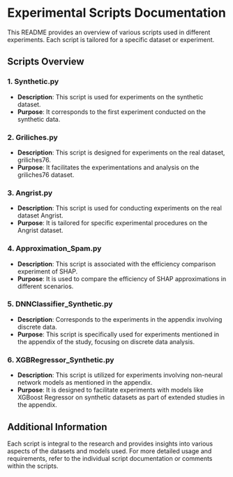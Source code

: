 # Experimental Scripts Documentation

This README provides an overview of various scripts used in different experiments. Each script is tailored for a specific dataset or experiment.

## Scripts Overview

### 1. Synthetic.py
- **Description**: This script is used for experiments on the synthetic dataset.
- **Purpose**: It corresponds to the first experiment conducted on the synthetic data.

### 2. Griliches.py
- **Description**: This script is designed for experiments on the real dataset, griliches76.
- **Purpose**: It facilitates the experimentations and analysis on the griliches76 dataset.

### 3. Angrist.py
- **Description**: This script is used for conducting experiments on the real dataset Angrist.
- **Purpose**: It is tailored for specific experimental procedures on the Angrist dataset.

### 4. Approximation_Spam.py
- **Description**: This script is associated with the efficiency comparison experiment of SHAP.
- **Purpose**: It is used to compare the efficiency of SHAP approximations in different scenarios.

### 5. DNNClassifier_Synthetic.py
- **Description**: Corresponds to the experiments in the appendix involving discrete data.
- **Purpose**: This script is specifically used for experiments mentioned in the appendix of the study, focusing on discrete data analysis.

### 6. XGBRegressor_Synthetic.py
- **Description**: This script is utilized for experiments involving non-neural network models as mentioned in the appendix.
- **Purpose**: It is designed to facilitate experiments with models like XGBoost Regressor on synthetic datasets as part of extended studies in the appendix.

## Additional Information

Each script is integral to the research and provides insights into various aspects of the datasets and models used. For more detailed usage and requirements, refer to the individual script documentation or comments within the scripts.
